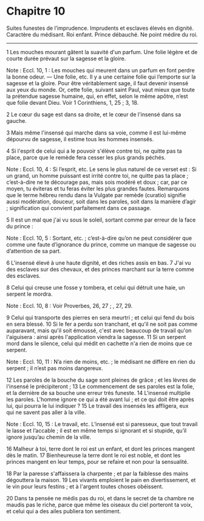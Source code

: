# Chapitre 10

Suites funestes de l’imprudence.
Imprudents et esclaves élevés en dignité.
Caractère du médisant.
Roi enfant.
Prince débauché.
Ne point médire du roi.

***

1 Les mouches mourant gâtent la suavité d'un parfum. Une folie légère et de courte durée prévaut sur la sagesse et la gloire.

<span class="bible-note">Note : </span> Eccl. 10, 1 : Les mouches qui meurent dans un parfum en font perdre la bonne odeur. ― Une folie, etc. Il y a une certaine folie qui l’emporte sur la sagesse et la gloire. Pour être véritablement sage, il faut devenir insensé aux yeux du monde. Or, cette folie, suivant saint Paul, vaut mieux que toute la prétendue sagesse humaine, qui, en effet, selon le même apôtre, n’est que folie devant Dieu. Voir 1 Corinthiens, 1, 25 ; 3, 18.

2 Le cœur du sage est dans sa droite, et le cœur de l'insensé dans sa gauche.


3 Mais même l'insensé qui marche dans sa voie, comme il est lui-même dépourvu de sagesse, il estime tous les hommes insensés.


4 Si l'esprit de celui qui a le pouvoir s'élève contre toi, ne quitte pas ta place, parce que le remède fera cesser les plus grands péchés.

<span class="bible-note">Note : </span> Eccl. 10, 4 : Si l’esprit, etc. Le sens le plus naturel de ce verset est : Si un grand, un homme puissant est irrité contre toi, ne quitte pas ta place ; c’est-à-dire ne te décourage pas, mais sois modéré et doux ; car, par ce moyen, tu éviteras et tu feras éviter les plus grandes fautes. Remarquons que le terme hébreu rendu dans la Vulgate par remède (curatio) signifie aussi modération, douceur, soit dans les paroles, soit dans la manière d’agir ; signification qui convient parfaitement dans ce passage.


5 Il est un mal que j'ai vu sous le soleil, sortant comme par erreur de la face du prince :

<span class="bible-note">Note : </span> Eccl. 10, 5 : Sortant, etc. ; c’est-à-dire qu’on ne peut considérer que comme une faute d’ignorance du prince, comme un manque de sagesse ou d’attention de sa part.

6 L'insensé élevé à une haute dignité, et des riches assis en bas. 7 J'ai vu des esclaves sur des chevaux, et des princes marchant sur la terre comme des esclaves.


8 Celui qui creuse une fosse y tombera, et celui qui détruit une haie, un serpent le mordra.

<span class="bible-note">Note : </span> Eccl. 10, 8 : Voir Proverbes, 26, 27 ; , 27, 29.

9 Celui qui transporte des pierres en sera meurtri ; et celui qui fend du bois en sera blessé. 10 Si le fer a perdu son tranchant, et qu'il ne soit pas comme auparavant, mais qu'il soit émoussé, c'est avec beaucoup de travail qu'on l'aiguisera : ainsi après l'application viendra la sagesse. 11 Si un serpent mord dans le silence, celui qui médit en cachette n'a rien de moins que ce serpent.

<span class="bible-note">Note : </span> Eccl. 10, 11 : N’a rien de moins, etc. ; le médisant ne diffère en rien du serpent ; il n’est pas moins dangereux.


12 Les paroles de la bouche du sage sont pleines de grâce ; et les lèvres de l'insensé le précipiteront ; 13 Le commencement de ses paroles est la folie, et la dernière de sa bouche une erreur très funeste. 14 L'insensé multiplie les paroles. L'homme ignore ce qui a été avant lui ; et ce qui doit être après lui, qui pourra le lui indiquer ? 15 Le travail des insensés les affligera, eux qui ne savent pas aller à la ville.

<span class="bible-note">Note : </span> Eccl. 10, 15 : Le travail, etc. L’insensé est si paresseux, que tout travail le lasse et l’accable ; il est en même temps si ignorant et si stupide, qu’il ignore jusqu’au chemin de la ville.


16 Malheur à toi, terre dont le roi est un enfant, et dont les princes mangent dès le matin. 17 Bienheureuse la terre dont le roi est noble, et dont les princes mangent en leur temps, pour se refaire et non pour la sensualité.


18 Par la paresse s'affaissera la charpente ; et par la faiblesse des mains dégouttera la maison. 19 Les vivants emploient le pain en divertissement, et le vin pour leurs festins ; et à l'argent toutes choses obéissent.


20 Dans ta pensée ne médis pas du roi, et dans le secret de ta chambre ne maudis pas le riche, parce que même les oiseaux du ciel porteront ta voix, et celui qui a des ailes publiera ton sentiment.

